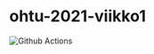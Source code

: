 # ohtu-2021-viikko1
![Github Actions](https://github.com/secnec/ohtu-2021-viikko1/actions/workflows/CI/badge.svg)
